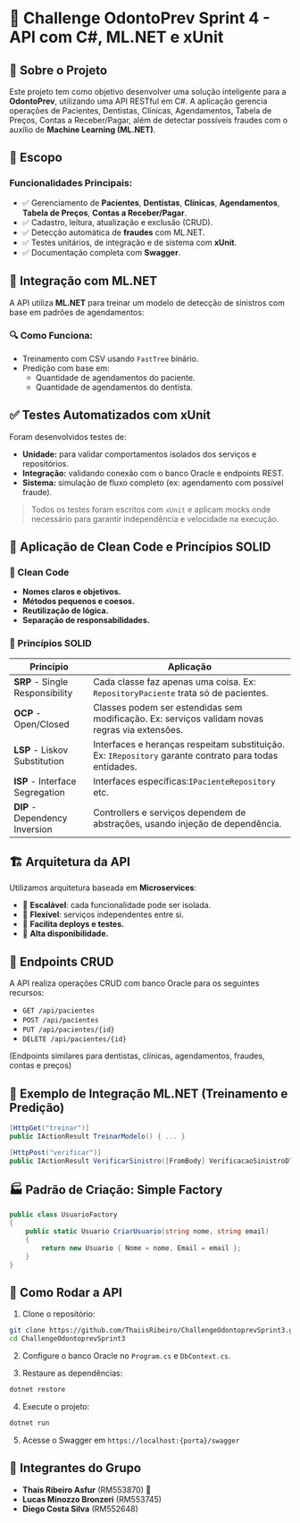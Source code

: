 # 🦷 Challenge OdontoPrev Sprint 4 - API com C#, ML.NET e xUnit

## 📖 Sobre o Projeto

Este projeto tem como objetivo desenvolver uma solução inteligente para a **OdontoPrev**, utilizando uma API RESTful em C#. A aplicação gerencia operações de Pacientes, Dentistas, Clínicas, Agendamentos, Tabela de Preços, Contas a Receber/Pagar, além de detectar possíveis fraudes com o auxílio de **Machine Learning (ML.NET)**.
## 📐 Escopo

### Funcionalidades Principais:

- ✅ Gerenciamento de **Pacientes**, **Dentistas**, **Clínicas**, **Agendamentos**, **Tabela de Preços**, **Contas a Receber/Pagar**.
- ✅ Cadastro, leitura, atualização e exclusão (CRUD).
- ✅ Detecção automática de **fraudes** com ML.NET.
- ✅ Testes unitários, de integração e de sistema com **xUnit**.
- ✅ Documentação completa com **Swagger**.

## 🧠 Integração com ML.NET 

A API utiliza **ML.NET** para treinar um modelo de detecção de sinistros com base em padrões de agendamentos:

### 🔍 Como Funciona:
- Treinamento com CSV usando `FastTree` binário.
- Predição com base em:
  - Quantidade de agendamentos do paciente.
  - Quantidade de agendamentos do dentista.

## ✅ Testes Automatizados com xUnit

Foram desenvolvidos testes de:
- **Unidade:** para validar comportamentos isolados dos serviços e repositórios.
- **Integração:** validando conexão com o banco Oracle e endpoints REST.
- **Sistema:** simulação de fluxo completo (ex: agendamento com possível fraude).

> Todos os testes foram escritos com `xUnit` e aplicam mocks onde necessário para garantir independência e velocidade na execução.

## 🧼 Aplicação de Clean Code e Princípios SOLID

### 🧹 Clean Code

- **Nomes claros e objetivos.**
- **Métodos pequenos e coesos.**
- **Reutilização de lógica.**
- **Separação de responsabilidades.**

### 🧱 Princípios SOLID

| Princípio | Aplicação |
|----------|-----------|
| **SRP** - Single Responsibility | Cada classe faz apenas uma coisa. Ex: `RepositoryPaciente` trata só de pacientes. |
| **OCP** - Open/Closed | Classes podem ser estendidas sem modificação. Ex: serviços validam novas regras via extensões. |
| **LSP** - Liskov Substitution | Interfaces e heranças respeitam substituição. Ex: `IRepository` garante contrato para todas entidades. |
| **ISP** - Interface Segregation | Interfaces específicas:`IPacienteRepository` etc. |
| **DIP** - Dependency Inversion | Controllers e serviços dependem de abstrações, usando injeção de dependência. |

## 🏗️ Arquitetura da API

Utilizamos arquitetura baseada em **Microservices**:

- 🔹 **Escalável**: cada funcionalidade pode ser isolada.
- 🔹 **Flexível**: serviços independentes entre si.
- 🔹 **Facilita deploys e testes.**
- 🔹 **Alta disponibilidade.**

## 📌 Endpoints CRUD

A API realiza operações CRUD com banco Oracle para os seguintes recursos:

- `GET /api/pacientes`
- `POST /api/pacientes`
- `PUT /api/pacientes/{id}`
- `DELETE /api/pacientes/{id}`

(Endpoints similares para dentistas, clínicas, agendamentos, fraudes, contas e preços)

## 🧪 Exemplo de Integração ML.NET (Treinamento e Predição)

```csharp
[HttpGet("treinar")]
public IActionResult TreinarModelo() { ... }

[HttpPost("verificar")]
public IActionResult VerificarSinistro([FromBody] VerificacaoSinistroDTO entrada) { ... }
```

## 🏭 Padrão de Criação: Simple Factory

```csharp
public class UsuarioFactory
{
    public static Usuario CriarUsuario(string nome, string email)
    {
        return new Usuario { Nome = nome, Email = email };
    }
}
```

## 🚀 Como Rodar a API

1. Clone o repositório:
```bash
git clone https://github.com/ThaiisRibeiro/ChallengeOdontoprevSprint3.git
cd ChallengeOdontoprevSprint3
```

2. Configure o banco Oracle no `Program.cs` e `DbContext.cs`.

3. Restaure as dependências:
```bash
dotnet restore
```

4. Execute o projeto:
```bash
dotnet run
```

5. Acesse o Swagger em `https://localhost:{porta}/swagger`

## 👥 Integrantes do Grupo

- **Thaís Ribeiro Asfur** (RM553870) 🎯  
- **Lucas Minozzo Bronzeri** (RM553745)  
- **Diego Costa Silva** (RM552648)
